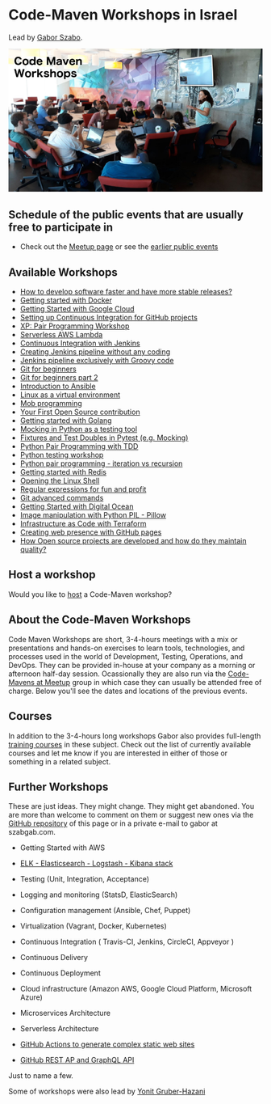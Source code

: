 # Code-Maven Workshops in Israel

Lead by [Gabor Szabo](https://www.linkedin.com/in/szabgab/).

![Code-Maven Workshops](img/code-maven-workshops-800x450.png)

## Schedule of the public events that are usually free to participate in

* Check out the [Meetup page](https://www.meetup.com/code-mavens/) or see the [earlier public events](history)

## Available Workshops

* [How to develop software faster and have more stable releases?](how-to-develop-software-faster-and-have-more-stable-releases)
* [Getting started with Docker](getting-started-with-docker)
* [Getting Started with Google Cloud](getting-started-with-google-cloud)
* [Setting up Continuous Integration for GitHub projects](setting-up-continuous-integration-for-github-projects)
* [XP: Pair Programming Workshop](xp-pair-programming-workshop-1)
* [Serverless AWS Lambda](serverless-aws-lambda)
* [Continuous Integration with Jenkins](continuous-integration-with-jenkins)
* [Creating Jenkins pipeline without any coding](creating-jenkins-pipelines-without-any-coding)
* [Jenkins pipeline exclusively with Groovy code](jenkins-pipeline-with-groovy-code)
* [Git for beginners](git-for-beginners-part-1)
* [Git for beginners part 2](git-for-beginners-part-2)
* [Introduction to Ansible](introduction-to-ansible)
* [Linux as a virtual environment](linux-as-a-virtual-environment)
* [Mob programming](mob-programming)
* [Your First Open Source contribution](your-first-open-source-contribution)
* [Getting started with Golang](getting-started-with-golang)
* [Mocking in Python as a testing tool](mocking-in-python-as-a-testing-tool)
* [Fixtures and Test Doubles in Pytest (e.g. Mocking)](fixtures-and-test-doubles-in-python)
* [Python Pair Programming with TDD](python-pair-programming-with-tdd)
* [Python testing workshop](python-testing)
* [Python pair programming - iteration vs recursion](python-iteration-vs-recursion)
* [Getting started with Redis](getting-started-with-redis)
* [Opening the Linux Shell](opening-the-linux-shell)
* [Regular expressions for fun and profit](regexes-intro)
* [Git advanced commands](git-advanced-commands)
* [Getting Started with Digital Ocean](getting-started-with-digital-ocean)
* [Image manipulation with Python PIL - Pillow](image-manipulation-with-python-pil-pillow)
* [Infrastructure as Code with Terraform](terraform)
* [Creating web presence with GitHub pages](creating-web-presence-with-github-pages)
* [How Open source projects are developed and how do they maintain quality?](open-source-quality-assurance)

## Host a workshop

Would you like to [host](host) a Code-Maven workshop?

## About the Code-Maven Workshops

Code Maven Workshops are short, 3-4-hours meetings with a mix or presentations and hands-on exercises to learn tools, technologies, and processes used in the world of Development,
Testing, Operations, and DevOps. They can be provided in-house at your company as a morning or afternoon half-day session.
Ocassionally they are also run via the [Code-Mavens at Meetup](https://www.meetup.com/Code-Mavens/)  group in which case they can usually be attended free of charge. Below you'll see the dates
and locations of the previous events.

## Courses

In addition to the 3-4-hours long workshops Gabor also provides full-length [training courses](https://hostlocal.com/) in these
subject. Check out the list of currently available courses and let me know if you are interested in either of those or
something in a related subject.


## Further Workshops

These are just ideas. They might change. They might get abandoned. You are more than welcome to comment on them
or suggest new ones via the [GitHub repository](https://github.com/szabgab/workshops/) of this page or in
a private e-mail to gabor at szabgab.com.

* Getting Started with AWS
* [ELK - Elasticsearch - Logstash - Kibana stack](elk)
* Testing (Unit, Integration, Acceptance)
* Logging and monitoring (StatsD, ElasticSearch)
* Configuration management (Ansible, Chef, Puppet)
* Virtualization (Vagrant, Docker, Kubernetes)
* Continuous Integration ( Travis-CI, Jenkins, CircleCI, Appveyor )
* Continuous Delivery
* Continuous Deployment
* Cloud infrastructure (Amazon AWS, Google Cloud Platform, Microsoft Azure)
* Microservices Architecture
* Serverless Architecture

* [GitHub Actions to generate complex static web sites](github-actions-to-generate-complex-static-web-sites)
* [GitHub REST AP and GraphQL API](github-rest-api-and-graphql-api)

Just to name a few.

Some of workshops were also lead by [Yonit Gruber-Hazani](https://www.linkedin.com/in/yonitgruber/)

